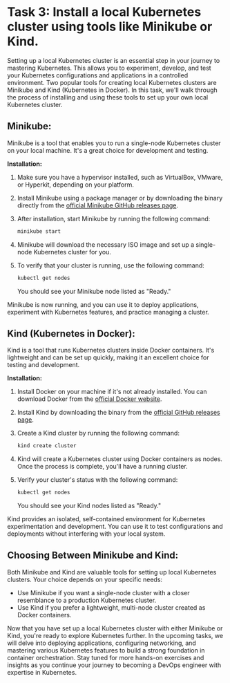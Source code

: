 # Task 3: Install a local Kubernetes cluster using tools like Minikube or Kind.

Setting up a local Kubernetes cluster is an essential step in your journey to mastering Kubernetes. This allows you to experiment, develop, and test your Kubernetes configurations and applications in a controlled environment. Two popular tools for creating local Kubernetes clusters are Minikube and Kind (Kubernetes in Docker). In this task, we'll walk through the process of installing and using these tools to set up your own local Kubernetes cluster.

## **Minikube:**

Minikube is a tool that enables you to run a single-node Kubernetes cluster on your local machine. It's a great choice for development and testing.

**Installation:**

1. Make sure you have a hypervisor installed, such as VirtualBox, VMware, or Hyperkit, depending on your platform.
2. Install Minikube using a package manager or by downloading the binary directly from the [official Minikube GitHub releases page](https://github.com/kubernetes/minikube/releases).
3. After installation, start Minikube by running the following command:
    
    ```bash
    minikube start
    ```
    
4. Minikube will download the necessary ISO image and set up a single-node Kubernetes cluster for you.
5. To verify that your cluster is running, use the following command:
    
    ```bash
    kubectl get nodes
    ```
    
    You should see your Minikube node listed as "Ready."
    

Minikube is now running, and you can use it to deploy applications, experiment with Kubernetes features, and practice managing a cluster.

## **Kind (Kubernetes in Docker):**

Kind is a tool that runs Kubernetes clusters inside Docker containers. It's lightweight and can be set up quickly, making it an excellent choice for testing and development.

**Installation:**

1. Install Docker on your machine if it's not already installed. You can download Docker from the [official Docker website](https://www.docker.com/get-started).
2. Install Kind by downloading the binary from the [official GitHub releases page](https://github.com/kubernetes-sigs/kind/releases).
3. Create a Kind cluster by running the following command:
    
    ```bash
    kind create cluster
    ```
    
4. Kind will create a Kubernetes cluster using Docker containers as nodes. Once the process is complete, you'll have a running cluster.
5. Verify your cluster's status with the following command:
    
    ```bash
    kubectl get nodes
    ```
    
    You should see your Kind nodes listed as "Ready."
    

Kind provides an isolated, self-contained environment for Kubernetes experimentation and development. You can use it to test configurations and deployments without interfering with your local system.

## **Choosing Between Minikube and Kind:**

Both Minikube and Kind are valuable tools for setting up local Kubernetes clusters. Your choice depends on your specific needs:

- Use Minikube if you want a single-node cluster with a closer resemblance to a production Kubernetes cluster.
- Use Kind if you prefer a lightweight, multi-node cluster created as Docker containers.

Now that you have set up a local Kubernetes cluster with either Minikube or Kind, you're ready to explore Kubernetes further. In the upcoming tasks, we will delve into deploying applications, configuring networking, and mastering various Kubernetes features to build a strong foundation in container orchestration. Stay tuned for more hands-on exercises and insights as you continue your journey to becoming a DevOps engineer with expertise in Kubernetes.